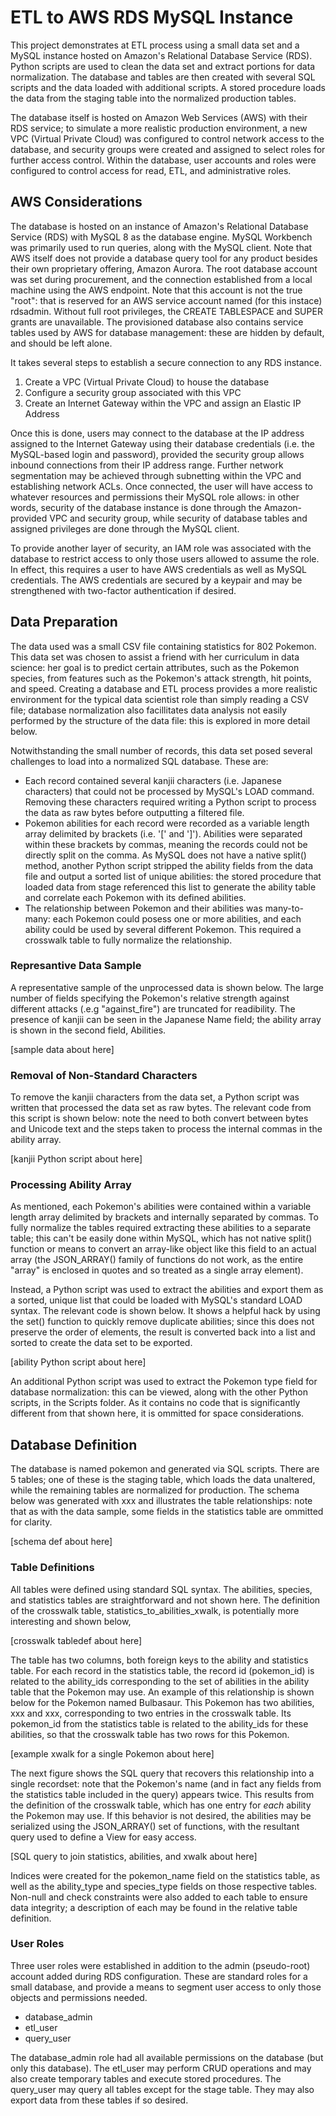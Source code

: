 # ETL to AWS RDS MySQL Instance

This project demonstrates at ETL process using a small data set and a MySQL instance hosted on Amazon's Relational Database Service (RDS). Python scripts are used to clean the data set and extract portions for data normalization. The database and tables are then created with several SQL scripts and the data loaded with additional scripts. A stored procedure loads the data from the staging table into the normalized production tables.

The database itself is hosted on Amazon Web Services (AWS) with their RDS service; to simulate a more realistic production environment, a new VPC (Virtual Private Cloud) was configured to control network access to the database, and security groups were created and assigned to select roles for further access control. Within the database, user accounts and roles were configured to control access for read, ETL, and administrative roles.

## AWS Considerations

The database is hosted on an instance of Amazon's Relational Database Service (RDS) with MySQL 8 as the database engine. MySQL Workbench was primarily used to run queries, along with the MySQL client. Note that AWS itself does not provide a database query tool for any product besides their own proprietary offering, Amazon Aurora. The root database account was set during procurement, and the connection established from a local machine using the AWS endpoint. Note that this account is not the true "root": that is reserved for an AWS service account named (for this instace) rdsadmin. Without full root privileges, the CREATE TABLESPACE and SUPER grants are unavailable. The provisioned database also contains service tables used by AWS for database management: these are hidden by default, and should be left alone.

It takes several steps to establish a secure connection to any RDS instance.

1. Create a VPC (Virtual Private Cloud) to house the database
2. Configure a security group associated with this VPC
3. Create an Internet Gateway within the VPC and assign an Elastic IP Address

Once this is done, users may connect to the database at the IP address assigned to the Internet Gateway using their database credentials (i.e. the MySQL-based login and password), provided the security group allows inbound connections from their IP address range. Further network segmentation may be achieved through subnetting within the VPC and establishing network ACLs. Once connected, the user will have access to whatever resources and permissions their MySQL role allows: in other words, security of the database instance is done through the Amazon-provided VPC and security group, while security of database tables and assigned privileges are done through the MySQL client.

To provide another layer of security, an IAM role was associated with the database to restrict access to only those users allowed to assume the role. In effect, this requires a user to have AWS credentials as well as MySQL credentials. The AWS credentials are secured by a keypair and may be strengthened with two-factor authentication if desired.

## Data Preparation

The data used was a small CSV file containing statistics for 802 Pokemon. This data set was chosen to assist a friend with her curriculum in data science: her goal is to predict certain attributes, such as the Pokemon species, from features such as the Pokemon's attack strength, hit points, and speed. Creating a database and ETL process provides a more realistic environment for the typical data scientist role than simply reading a CSV file; database normalization also facillitates data analysis not easily performed by the structure of the data file: this is explored in more detail below.

Notwithstanding the small number of records, this data set posed several challenges to load into a normalized SQL database. These are:

* Each record contained several kanjii characters (i.e. Japanese characters) that could not be processed by MySQL's LOAD command. Removing these characters required writing a Python script to process the data as raw bytes before outputting a filtered file.
* Pokemon abilities for each record were recorded as a variable length array delimited by brackets (i.e. '[' and ']'). Abilities were separated within these brackets by commas, meaning the records could not be directly split on the comma. As MySQL does not have a native split() method, another Python script stripped the ability fields from the data file and output a sorted list of unique abilities: the stored procedure that loaded data from stage referenced this list to generate the ability table and correlate each Pokemon with its defined abilities.
* The relationship between Pokemon and their abilities was many-to-many: each Pokemon could posess one or more abilities, and each ability could be used by several different Pokemon. This required a crosswalk table to fully normalize the relationship.

### Represantive Data Sample

A representative sample of the unprocessed data is shown below. The large number of fields specifying the Pokemon's relative strength against different attacks (.e.g "against_fire") are truncated for readibility. The presence of kanjii can be seen in the Japanese Name field; the ability array is shown in the second field, Abilities. 

[sample data about here]

### Removal of Non-Standard Characters

To remove the kanjii characters from the data set, a Python script was written that processed the data set as raw bytes. The relevant code from this script is shown below: note the need to both convert between bytes and Unicode text and the steps taken to process the internal commas in the ability array.

[kanjii Python script about here]

### Processing Ability Array

As mentioned, each Pokemon's abilities were contained within a variable length array delimited by brackets and internally separated by commas. To fully normalize the tables required extracting these abilities to a separate table; this can't be easily done within MySQL, which has not native split() function or means to convert an array-like object like this field to an actual array (the JSON_ARRAY() family of functions do not work, as the entire "array" is enclosed in quotes and so treated as a single array element).

Instead, a Python script was used to extract the abilities and export them as a sorted, unique list that could be loaded with MySQL's standard LOAD syntax. The relevant code is shown below. It shows a helpful hack by using the set() function to quickly remove duplicate abilities; since this does not preserve the order of elements, the result is converted back into a list and sorted to create the data set to be exported.

[ability Python script about here]

An additional Python script was used to extract the Pokemon type field for database normalization: this can be viewed, along with the other Python scripts, in the Scripts folder. As it contains no code that is significantly different from that shown here, it is ommitted for space considerations.

## Database Definition

The database is named pokemon and generated via SQL scripts. There are 5 tables; one of these is the staging table, which loads the data unaltered, while the remaining tables are normalized for production. The schema below was generated with xxx and illustrates the table relationships: note that as with the data sample, some fields in the statistics table are ommitted for clarity.

[schema def about here]

### Table Definitions

All tables were defined using standard SQL syntax. The abilities, species, and statistics tables are straightforward and not shown here. The definition of the crosswalk table, statistics_to_abilities_xwalk, is potentially more interesting and  shown below,

[crosswalk tabledef about here]

The table has two columns, both foreign keys to the ability and statistics table. For each record in the statistics table, the record id (pokemon_id) is related to the ability_ids corresponding to the set of abilities in the ability table that the Pokemon may use. An example of this relationship is shown below for the Pokemon named Bulbasaur. This Pokemon has two abilities, xxx and xxx, corresponding to two entries in the crosswalk table. Its pokemon_id from the statistics table is related to the ability_ids for these abilities, so that the crosswalk table has two rows for this Pokemon.

[example xwalk for a single Pokemon about here]

The next figure shows the SQL query that recovers this relationship into a single recordset: note that the Pokemon's name (and in fact any fields from the statistics table included in the query) appears twice. This results from the definition of the crosswalk table, which has one entry for *each* ability the Pokemon may use. If this behavior is not desired, the abilities may be serialized using the JSON_ARRAY() set of functions, with the resultant query used to define a View for easy access.

[SQL query to join statistics, abilities, and xwalk about here]

Indices were created for the pokemon_name field on the statistics table, as well as the ability_type and species_type fields on those respective tables. Non-null and check constraints were also added to each table to ensure data integrity; a description of each may be found in the relative table definition.

### User Roles

Three user roles were established in addition to the admin (pseudo-root) account added during RDS configuration. These are standard roles for a small database, and provide a means to segment user access to only those objects and permissions needed.

* database_admin
* etl_user
* query_user

The database_admin role had all available permissions on the database (but only this database). The etl_user may perform CRUD operations and may also create temporary tables and execute stored procedures. The query_user may query all tables except for the stage table. They may also export data from these tables if so desired.
